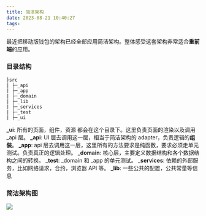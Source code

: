 ```yaml
---
title: 简洁架构
date: 2023-08-21 10:40:27
tags:
---
```


最近把移动版钱包的架构已经全部应用简洁架构。整体感受这套架构非常适合**重前端**的应用。

### 目录结构

```shell
├src
| ├─_api
| ├─_app
| ├─_domain
| ├─_lib
| ├─_services
| ├─_test
| ├─_ui

```

**\_ui**: 所有的页面，组件，资源 都会在这个目录下。这里负责页面的渲染以及调用\_api 层。
**\_api**: UI 层去调用这一层，相当于简洁架构的 adapter，负责逻辑的**组装**。
**\_app**: api 层去调用这一层，这里所有的方法要求是纯函数，要求必须走单元测试。负责真正的逻辑处理。
**\_domain**: 核心层，主要定义数据结构和各个数据结构之间的转换。
**\_test**: \_domain 和 \_app 的单元测试。
**\_services**: 依赖的外部服务，比如网络请求，合约，浏览器 API 等。
**\_lib**: 一些公共的配置，公共常量等信息

### 简洁架构图

![](old_artification.png)
